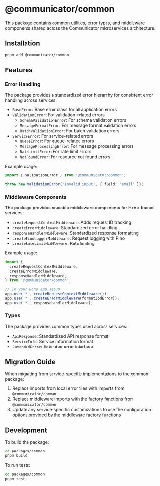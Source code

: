 # @communicator/common

This package contains common utilities, error types, and middleware components shared across the Communicator microservices architecture.

## Installation

```bash
pnpm add @communicator/common
```

## Features

### Error Handling

The package provides a standardized error hierarchy for consistent error handling across services:

- `BaseError`: Base error class for all application errors
- `ValidationError`: For validation-related errors
  - `SchemaValidationError`: For schema validation errors
  - `MessageFormatError`: For message format validation errors
  - `BatchValidationError`: For batch validation errors
- `ServiceError`: For service-related errors
  - `QueueError`: For queue-related errors
  - `MessageProcessingError`: For message processing errors
  - `RateLimitError`: For rate limit errors
  - `NotFoundError`: For resource not found errors

Example usage:

```typescript
import { ValidationError } from '@communicator/common';

throw new ValidationError('Invalid input', { field: 'email' });
```

### Middleware Components

The package provides reusable middleware components for Hono-based services:

- `createRequestContextMiddleware`: Adds request ID tracking
- `createErrorMiddleware`: Standardized error handling
- `responseHandlerMiddleware`: Standardized response formatting
- `createPinoLoggerMiddleware`: Request logging with Pino
- `createRateLimitMiddleware`: Rate limiting

Example usage:

```typescript
import {
  createRequestContextMiddleware,
  createErrorMiddleware,
  responseHandlerMiddleware,
} from '@communicator/common';

// In your Hono app setup
app.use('*', createRequestContextMiddleware());
app.use('*', createErrorMiddleware(formatZodError));
app.use('*', responseHandlerMiddleware);
```

### Types

The package provides common types used across services:

- `ApiResponse`: Standardized API response format
- `ServiceInfo`: Service information format
- `ExtendedError`: Extended error interface

## Migration Guide

When migrating from service-specific implementations to the common package:

1. Replace imports from local error files with imports from `@communicator/common`
2. Replace middleware imports with the factory functions from `@communicator/common`
3. Update any service-specific customizations to use the configuration options provided by the middleware factory functions

## Development

To build the package:

```bash
cd packages/common
pnpm build
```

To run tests:

```bash
cd packages/common
pnpm test
```

